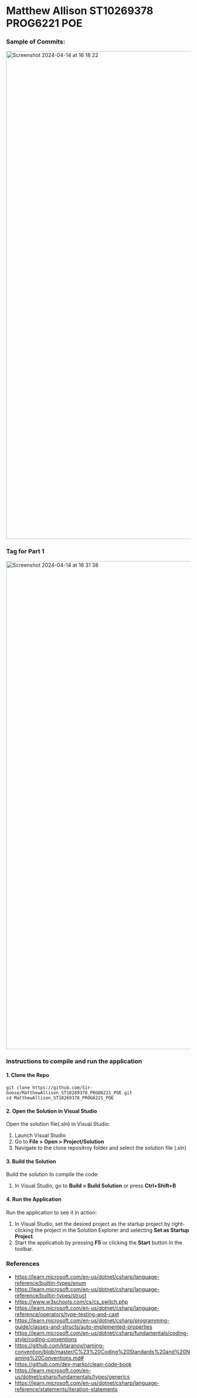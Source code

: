 # Matthew Allison ST10269378 PROG6221 POE

### Sample of Commits:
<img width="1328" alt="Screenshot 2024-04-14 at 16 18 22" src="https://github.com/Sir-Goose/MatthewAllison_ST10269378_PRGO6221_POE/assets/66563291/4c6a9d47-16b8-456d-bb72-9d16c4bc78c0">

### Tag for Part 1
<img width="1328" alt="Screenshot 2024-04-14 at 16 31 38" src="https://github.com/Sir-Goose/MatthewAllison_ST10269378_PRGO6221_POE/assets/66563291/f56b0509-684f-4e68-afc0-0b9bfd3b26df">

### Instructions to compile and run the application

#### 1. Clone the Repo
```
git clone https://github.com/Sir-Goose/MatthewAllison_ST10269378_PRGO6221_POE.git
cd MatthewAllison_ST10269378_PROG6221_POE
```

#### 2. Open the Solution in Visual Studio
Open the solution file(.sln) in Visual Studio:
1. Launch Visual Studio
2. Go to **File > Open > Project/Solution**
3. Navigate to the clone repositroy folder and select the solution file (.sln)

#### 3. Build the Solution
Build the solution to compile the code:
1. In Visual Studio, go to **Build > Build Solution** or press **Ctrl+Shift+B**

#### 4. Run the Application
Run the application to see it in action:
1. In Visual Studio, set the desired project as the startup project by right-clicking the project in the Solution Explorer and selecting **Set as Startup Project**.
2. Start the applicatiob by pressing **F5** or clicking the **Start** button in the toolbar.





### References

+ https://learn.microsoft.com/en-us/dotnet/csharp/language-reference/builtin-types/enum
+ https://learn.microsoft.com/en-us/dotnet/csharp/language-reference/builtin-types/struct
+ https://www.w3schools.com/cs/cs_switch.php
+ https://learn.microsoft.com/en-us/dotnet/csharp/language-reference/operators/type-testing-and-cast
+ https://learn.microsoft.com/en-us/dotnet/csharp/programming-guide/classes-and-structs/auto-implemented-properties
+ https://learn.microsoft.com/en-us/dotnet/csharp/fundamentals/coding-style/coding-conventions
+ https://github.com/ktaranov/naming-convention/blob/master/C%23%20Coding%20Standards%20and%20Naming%20Conventions.md#
+ https://github.com/dev-marko/clean-code-book
+ https://learn.microsoft.com/en-us/dotnet/csharp/fundamentals/types/generics
+ https://learn.microsoft.com/en-us/dotnet/csharp/language-reference/statements/iteration-statements
